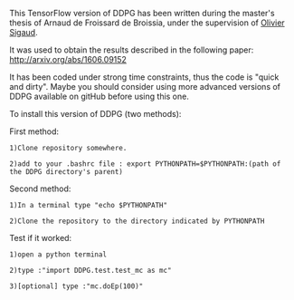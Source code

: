 This TensorFlow version of DDPG has been written during the master's thesis of Arnaud de Froissard de Broissia, under the supervision of [Olivier Sigaud](http://people.isir.upmc.fr/sigaud).

It was used to obtain the results described in the following paper:
http://arxiv.org/abs/1606.09152

It has been coded under strong time constraints, thus the code is "quick and dirty". Maybe you should consider using more advanced versions of DDPG available on gitHub before using this one.

To install this version of DDPG (two methods):

First method: 

	1)Clone repository somewhere.

	2)add to your .bashrc file : export PYTHONPATH=$PYTHONPATH:(path of the DDPG directory's parent)

Second method:

	1)In a terminal type "echo $PYTHONPATH"

	2)Clone the repository to the directory indicated by PYTHONPATH

Test if it worked:

	1)open a python terminal

	2)type :"import DDPG.test.test_mc as mc"

	3)[optional] type :"mc.doEp(100)"
